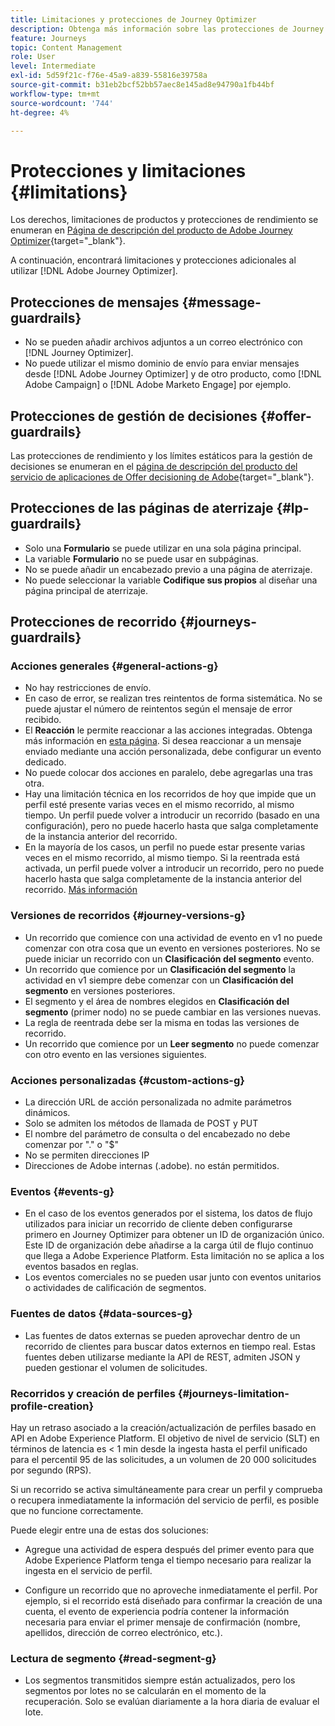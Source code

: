```yaml
---
title: Limitaciones y protecciones de Journey Optimizer
description: Obtenga más información sobre las protecciones de Journey Optimizer
feature: Journeys
topic: Content Management
role: User
level: Intermediate
exl-id: 5d59f21c-f76e-45a9-a839-55816e39758a
source-git-commit: b31eb2bcf52bb57aec8e145ad8e94790a1fb44bf
workflow-type: tm+mt
source-wordcount: '744'
ht-degree: 4%

---
```


# Protecciones y limitaciones {#limitations}

Los derechos, limitaciones de productos y protecciones de rendimiento se enumeran en [Página de descripción del producto de Adobe Journey Optimizer](https://helpx.adobe.com/legal/product-descriptions/adobe-journey-optimizer.html?lang=es){target=&quot;_blank&quot;}.

A continuación, encontrará limitaciones y protecciones adicionales al utilizar [!DNL Adobe Journey Optimizer].

## Protecciones de mensajes {#message-guardrails}

* No se pueden añadir archivos adjuntos a un correo electrónico con [!DNL Journey Optimizer].
* No puede utilizar el mismo dominio de envío para enviar mensajes desde [!DNL Adobe Journey Optimizer] y de otro producto, como [!DNL Adobe Campaign] o [!DNL Adobe Marketo Engage] por ejemplo.


## Protecciones de gestión de decisiones {#offer-guardrails}

Las protecciones de rendimiento y los límites estáticos para la gestión de decisiones se enumeran en el [página de descripción del producto del servicio de aplicaciones de Offer decisioning de Adobe](https://helpx.adobe.com/legal/product-descriptions/offer-decisioning-app-service.html){target=&quot;_blank&quot;}.


## Protecciones de las páginas de aterrizaje {#lp-guardrails}

* Solo una **Formulario** se puede utilizar en una sola página principal.
* La variable **Formulario** no se puede usar en subpáginas.
* No se puede añadir un encabezado previo a una página de aterrizaje.
* No puede seleccionar la variable **Codifique sus propios** al diseñar una página principal de aterrizaje.

## Protecciones de recorrido {#journeys-guardrails}

### Acciones generales {#general-actions-g}

* No hay restricciones de envío.
* En caso de error, se realizan tres reintentos de forma sistemática. No se puede ajustar el número de reintentos según el mensaje de error recibido.
* El **Reacción** le permite reaccionar a las acciones integradas. Obtenga más información en [esta página](../building-journeys/reaction-events.md). Si desea reaccionar a un mensaje enviado mediante una acción personalizada, debe configurar un evento dedicado.
* No puede colocar dos acciones en paralelo, debe agregarlas una tras otra.
* Hay una limitación técnica en los recorridos de hoy que impide que un perfil esté presente varias veces en el mismo recorrido, al mismo tiempo. Un perfil puede volver a introducir un recorrido (basado en una configuración), pero no puede hacerlo hasta que salga completamente de la instancia anterior del recorrido.
* En la mayoría de los casos, un perfil no puede estar presente varias veces en el mismo recorrido, al mismo tiempo. Si la reentrada está activada, un perfil puede volver a introducir un recorrido, pero no puede hacerlo hasta que salga completamente de la instancia anterior del recorrido. [Más información](../building-journeys/journey-end.md)

### Versiones de recorridos {#journey-versions-g}

* Un recorrido que comience con una actividad de evento en v1 no puede comenzar con otra cosa que un evento en versiones posteriores. No se puede iniciar un recorrido con un **Clasificación del segmento** evento.
* Un recorrido que comience por un **Clasificación del segmento** la actividad en v1 siempre debe comenzar con un **Clasificación del segmento** en versiones posteriores.
* El segmento y el área de nombres elegidos en **Clasificación del segmento** (primer nodo) no se puede cambiar en las versiones nuevas.
* La regla de reentrada debe ser la misma en todas las versiones de recorrido.
* Un recorrido que comience por un **Leer segmento** no puede comenzar con otro evento en las versiones siguientes.

### Acciones personalizadas {#custom-actions-g}

* La dirección URL de acción personalizada no admite parámetros dinámicos.
* Solo se admiten los métodos de llamada de POST y PUT
* El nombre del parámetro de consulta o del encabezado no debe comenzar por &quot;.&quot; o &quot;$&quot;
* No se permiten direcciones IP
* Direcciones de Adobe internas (.adobe). no están permitidos.

### Eventos {#events-g}

* En el caso de los eventos generados por el sistema, los datos de flujo utilizados para iniciar un recorrido de cliente deben configurarse primero en Journey Optimizer para obtener un ID de organización único. Este ID de organización debe añadirse a la carga útil de flujo continuo que llega a Adobe Experience Platform. Esta limitación no se aplica a los eventos basados en reglas.
* Los eventos comerciales no se pueden usar junto con eventos unitarios o actividades de calificación de segmentos.

### Fuentes de datos {#data-sources-g}

* Las fuentes de datos externas se pueden aprovechar dentro de un recorrido de clientes para buscar datos externos en tiempo real. Estas fuentes deben utilizarse mediante la API de REST, admiten JSON y pueden gestionar el volumen de solicitudes.

### Recorridos y creación de perfiles {#journeys-limitation-profile-creation}

Hay un retraso asociado a la creación/actualización de perfiles basado en API en Adobe Experience Platform. El objetivo de nivel de servicio (SLT) en términos de latencia es &lt; 1 min desde la ingesta hasta el perfil unificado para el percentil 95 de las solicitudes, a un volumen de 20 000 solicitudes por segundo (RPS).

Si un recorrido se activa simultáneamente para crear un perfil y comprueba o recupera inmediatamente la información del servicio de perfil, es posible que no funcione correctamente.

Puede elegir entre una de estas dos soluciones:

* Agregue una actividad de espera después del primer evento para que Adobe Experience Platform tenga el tiempo necesario para realizar la ingesta en el servicio de perfil.

* Configure un recorrido que no aproveche inmediatamente el perfil. Por ejemplo, si el recorrido está diseñado para confirmar la creación de una cuenta, el evento de experiencia podría contener la información necesaria para enviar el primer mensaje de confirmación (nombre, apellidos, dirección de correo electrónico, etc.).

### Lectura de segmento {#read-segment-g}

* Los segmentos transmitidos siempre están actualizados, pero los segmentos por lotes no se calcularán en el momento de la recuperación. Solo se evalúan diariamente a la hora diaria de evaluar el lote.
